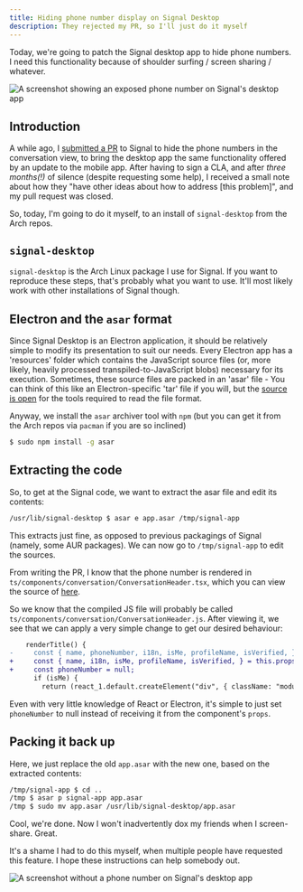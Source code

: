 ```yaml
---
title: Hiding phone number display on Signal Desktop
description: They rejected my PR, so I'll just do it myself
---
```


Today, we're going to patch the Signal desktop app to hide phone numbers. I need this functionality because of shoulder surfing / screen sharing / whatever.

![A screenshot showing an exposed phone number on Signal's desktop app](/assets/blog/hide-signal-phone-numbers/signal-danger.png)

## Introduction

A while ago, I [submitted a PR](https://github.com/signalapp/Signal-Desktop/pull/3647) to Signal to hide the phone numbers in the conversation view, to bring the desktop app the same functionality offered by an update to the mobile app. After having to sign a CLA, and after _three months(!)_ of silence (despite requesting some help), I received a small note about how they "have other ideas about how to address [this problem]", and my pull request was closed.

So, today, I'm going to do it myself, to an install of `signal-desktop` from the Arch repos.

## `signal-desktop`

`signal-desktop` is the Arch Linux package I use for Signal. If you want to reproduce these steps, that's probably what you want to use. It'll most likely work with other installations of Signal though.

## Electron and the `asar` format

Since Signal Desktop is an Electron application, it should be relatively simple to modify its presentation to suit our needs. Every Electron app has a 'resources' folder which contains the JavaScript source files (or, more likely, heavily processed transpiled-to-JavaScript blobs) necessary for its execution. Sometimes, these source files are packed in an 'asar' file - You can think of this like an Electron-specific 'tar' file if you will, but the [source is open](https://github.com/electron/asar) for the tools required to read the file format.

Anyway, we install the `asar` archiver tool with `npm` (but you can get it from the Arch repos via `pacman` if you are so inclined)

```bash
$ sudo npm install -g asar
```

## Extracting the code

So, to get at the Signal code, we want to extract the asar file and edit its contents:

```bash
/usr/lib/signal-desktop $ asar e app.asar /tmp/signal-app
```

This extracts just fine, as opposed to previous packagings of Signal (namely, some AUR packages). We can now go to `/tmp/signal-app` to edit the sources.

From writing the PR, I know that the phone number is rendered in `ts/components/conversation/ConversationHeader.tsx`, which you can view the source of [here](https://github.com/signalapp/Signal-Desktop/blob/development/ts/components/conversation/ConversationHeader.tsx).

So we know that the compiled JS file will probably be called `ts/components/conversation/ConversationHeader.js`. After viewing it, we see that we can apply a very simple change to get our desired behaviour:

```diff
    renderTitle() {
-     const { name, phoneNumber, i18n, isMe, profileName, isVerified, } = this.props;
+     const { name, i18n, isMe, profileName, isVerified, } = this.props;
+     const phoneNumber = null;
      if (isMe) {
        return (react_1.default.createElement("div", { className: "module-conversation-header__title" }, i18n('noteToSelf')));
```

Even with very little knowledge of React or Electron, it's simple to just set `phoneNumber` to null instead of receiving it from the component's `props`.

## Packing it back up

Here, we just replace the old `app.asar` with the new one, based on the extracted contents:

```bash
/tmp/signal-app $ cd ..
/tmp $ asar p signal-app app.asar
/tmp $ sudo mv app.asar /usr/lib/signal-desktop/app.asar
```

Cool, we're done. Now I won't inadvertently dox my friends when I screen-share. Great.

It's a shame I had to do this myself, when multiple people have requested this feature. I hope these instructions can help somebody out.

![A screenshot without a phone number on Signal's desktop app](/assets/blog/hide-signal-phone-numbers/signal-success.png)
